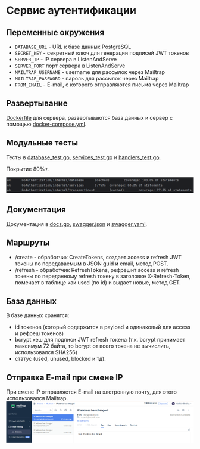 # Сервис аутентификации

## Переменные окружения
+ ```DATABASE_URL``` - URL к базе данных PostgreSQL
+ ```SECRET_KEY``` - секретный ключ для генерации подписей JWT токенов
+ ```SERVER_IP``` - IP сервера в ListenAndServe
+  ```SERVER_PORT``` порт сервера в ListenAndServe
+  ```MAILTRAP_USERNAME``` - username для рассылок через Mailtrap
+  ```MAILTRAP_PASSWORD``` - пароль для рассылок через Mailtrap
+  ```FROM_EMAIL``` - E-mail, с которого отправляются письма через Mailtrap

## Развертывание
[Dockerfile](Dockerfile) для сервера, развертываются база данных и сервер с помощью [docker-compose.yml](docker-compose.yml).

## Модульные тесты
Тесты в [database_test.go](internal/database/database_test.go), [services_test.go](internal/services/services_test.go) и [handlers_test.go](internal/transport/rest/handlers_test.go).

Покрытие 80%+.

![img.png](img.png)

## Документация
Документация в [docs.go](docs/docs.go), [swagger.json](docs/swagger.json) и [swagger.yaml](docs/swagger.yaml).

## Маршруты
+ /create - обработчик CreateTokens, создает access и refresh JWT токены по передаваемым в JSON guid и email, метод POST.
+ /refresh - обработчик RefreshTokens, рефрешит access и refresh токены по переданному refresh токену в заголовке X-Refresh-Token, помечает в таблице как used (по id) и выдает новые, метод GET.

## База данных
В базе данных хранятся:
+ id токенов (который содержится в payload и одинаковый для access и рефреш токенов)
+ bcrypt хеш для подписи JWT refresh токена (т.к. bcrypt принимает максимум 72 байта, то bcrypt от всего токена не вычислить, использовался SHA256) 
+ статус (used, unused, blocked и тд).

## Отправка E-mail при смене IP

При смене IP отправляется E-mail на элетронную почту, для этого использовался Mailtrap.
![img_1.png](img_1.png)